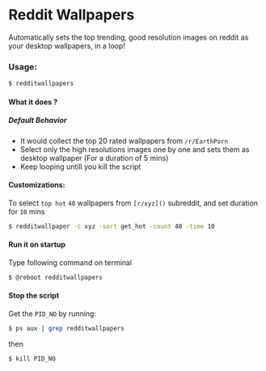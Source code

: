 # Reddit Wallpapers

Automatically sets the top trending, good resolution images on reddit as your desktop wallpapers, in a loop!

### Usage:
```bash
$ redditwallpapers
```

#### What it does ?
##### Default Behavior

* It would collect the top 20 rated wallpapers from `/r/EarthPorn` 
* Select only the high resolutions images one by one and sets them as desktop wallpaper (For a duration of 5 mins)
* Keep looping untill you kill the script



#### Customizations:

To select `top hot` `40` wallpapers from `[r/xyz]()` subreddit, and set duration for `10` mins

```bash
$ redditwallpaper -c xyz -sort get_hot -count 40 -time 10
```
#### Run it on startup

Type following command on terminal

```bash
$ @reboot redditwallpapers
```

#### Stop the script
Get the `PID_NO` by running: 

```bash
$ ps aux | grep redditwallpapers
```

then
```bash
$ kill PID_NO
```
